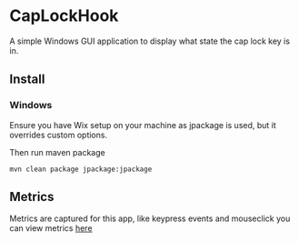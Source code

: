 # CapLockHook

A simple Windows GUI application to display what state the cap lock key is in.

## Install

### Windows

Ensure you have Wix setup on your machine as jpackage is used, but it overrides custom options.

Then run maven package 
```
mvn clean package jpackage:jpackage
```

## Metrics

Metrics are captured for this app, like keypress events and mouseclick
you can view metrics [here](https://analytics.google.com/analytics/web/#/realtime/rt-event/a98191047w355838565p285581166/)
